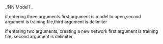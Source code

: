 ./NN Model1 _

if entering three arguments
first argument is model to open,second argument is training file,third argument is delimiter

if entering two arguments, creating a new network
first argument is training file, second argument is delimiter

